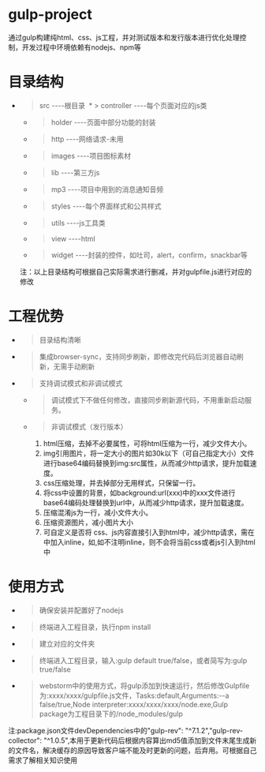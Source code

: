 # gulp-project
通过gulp构建纯html、css、js工程，并对测试版本和发行版本进行优化处理控制，开发过程中环境依赖有nodejs、npm等

# 目录结构
* > src ----根目录
  * > controller ----每个页面对应的js类
  * > holder ----页面中部分功能的封装
  * > http ----网络请求-未用
  * > images ----项目图标素材
  * > lib ----第三方js
  * > mp3 ----项目中用到的消息通知音频
  * > styles ----每个界面样式和公共样式
  * > utils ----js工具类
  * > view ----html
  * > widget ----封装的控件，如吐司，alert，confirm，snackbar等
  
  注：以上目录结构可根据自己实际需求进行删减，并对gulpfile.js进行对应的修改

# 工程优势
* > 目录结构清晰
* > 集成browser-sync，支持同步刷新，即修改完代码后浏览器自动刷新，无需手动刷新
* > 支持调试模式和非调试模式
  * > 调试模式下不做任何修改，直接同步刷新源代码，不用重新启动服务。
  * > 非调试模式（发行版本）
    1. html压缩，去掉不必要属性，可将html压缩为一行，减少文件大小。
    2. img引用图片，将一定大小的图片如30k以下（可自己指定大小）文件进行base64编码替换到img:src属性，从而减少http请求，提升加载速度。
    3. css压缩处理，并去掉部分无用样式，只保留一行。
    4. 将css中设置的背景，如background:url(xxx)中的xxx文件进行base64编码处理替换到url中，从而减少http请求，提升加载速度。
    5. 压缩混淆js为一行，减小文件大小。
    6. 压缩资源图片，减小图片大小
    7. 可自定义是否将 css、js内容直接引入到html中，减少http请求，需在<style></style> <script></script>中加入inline，如<style inline></style>,如不注明inline，则不会将当前css或者js引入到html中
    
# 使用方式
* > 确保安装并配置好了nodejs
* > 终端进入工程目录，执行npm install
* > 建立对应的文件夹
* > 终端进入工程目录，输入:gulp default true/false，或者简写为:gulp true/false
* > webstorm中的使用方式，将gulp添加到快速运行，然后修改Gulpfile为:xxxx/xxxx/gulpfile.js文件，Tasks:default,Arguments:--a false/true,Node interpreter:xxxx/xxxx/xxxx/node.exe,Gulp package为工程目录下的/node_modules/gulp

注:package.json文件devDependencies中的"gulp-rev": "^7.1.2","gulp-rev-collector": "^1.0.5",本用于更新代码后根据内容算出md5值添加到文件末尾生成新的文件名，解决缓存的原因导致客户端不能及时更新的问题，后弃用。可根据自己需求了解相关知识使用
